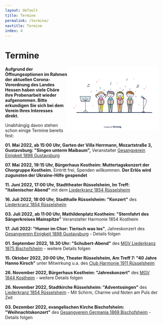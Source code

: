 ```yaml
---
layout: default
title: Termine
permalink: /termine/
navtitle: Termine
index: 4
---
```

# Termine
<img style="width: 300px; float: right;" alt="Chor" src="/Saengerkreis/choir4.svg">

**Aufgrund der Öffnungsoptionen im Rahmen der aktuellen Corona-Verordnung des Landes Hessen haben viele Chöre ihre Probenarbeit wieder aufgenommen. Bitte erkundigen Sie sich bei dem Verein Ihres Interesses direkt.**

Unabhängig davon stehen schon einige Termine bereits fest:

**01. Mai 2022, ab 15:00 Uhr, Garten der Villa Herrmann, Mozartstraße 3, Gustavsburg: "Singen unterm Maibaum",** Veranstalter [Gesangverein Einigkeit 1898 Gustavsburg](https://m.facebook.com/Gesangverein-Einigkeit-1898-Gustavsburg-eV-100307365726793/)

**07. Mai 2022, 19:15 Uhr, Bürgerhaus Kostheim: Muttertagskonzert der Chorgruppe Kostheim.** Eintritt frei, Spenden willkommen. 
  **Der Erlös wird zugunsten der Ukraine-Hilfe gespendet**

**11. Juni 2022, 17:00 Uhr, Stadttheater Rüsselsheim, Im Treff: "Italienischer Abend"** mit dem [Liederkranz 1854 Rüsselsheim](https://liederkranz1854.de/)

**16. Juli 2022, 18:00 Uhr, Stadthalle Rüsselsheim: "Konzert"** des [Liederkranz 1854 Rüsselsheim](https://liederkranz1854.de/) 

**03. Juli 2022, ab 11:00 Uhr, Mathildenplatz Kostheim: "Sternfahrt des Sängerkreises Mainspitze"** Veranstalter Harmonie 1854 Kostheim

**17. Juli 2022: "Humor im Chor: Tierisch was los"**, Jahreskonzert des [Gesangverein Einigkeit 1898 Gustavsburg](https://m.facebook.com/Gesangverein-Einigkeit-1898-Gustavsburg-eV-100307365726793/) - Details folgen

**01. September 2022, 18.30 Uhr: "Schubert-Abend"** des [MGV Liederkranz 1875 Bischofsheim](http://www.liederkranz-bischofsheim.de/startseite/) - weitere Details folgen

**15. Oktober 2022, 20:00 Uhr, Theater Rüsselsheim, Am Treff 7: "40 Jahre Hanno Kirsch"** unter Mitwirkung u.a. des [Club Harmonie 1911 Rüsselsheim](https://club-harmonie.de/)

**26. November 2022, Bürgerhaus Kostheim: "Jahreskonzert"** des [MGV 1844 Kostheim](https://mgv1844.de/) - weitere Details folgen

**26. November 2022, Stadtkirche Rüsselsheim: "Adventssingen"** des [Liederkranz 1854 Rüsselsheim](https://liederkranz1854.de/) - Mit Schirm, Charme und Noten am Puls der Zeit

**03. Dezember 2022, evangelischen Kirche Bischofsheim: "Weihnachtskonzert"** des [Gesangverein Germania 1869 Bischofsheim](http://www.gesangvereingermania.de/) - Details folgen

 

<br><br><br><br><br><br><br><br><br><br><br>
